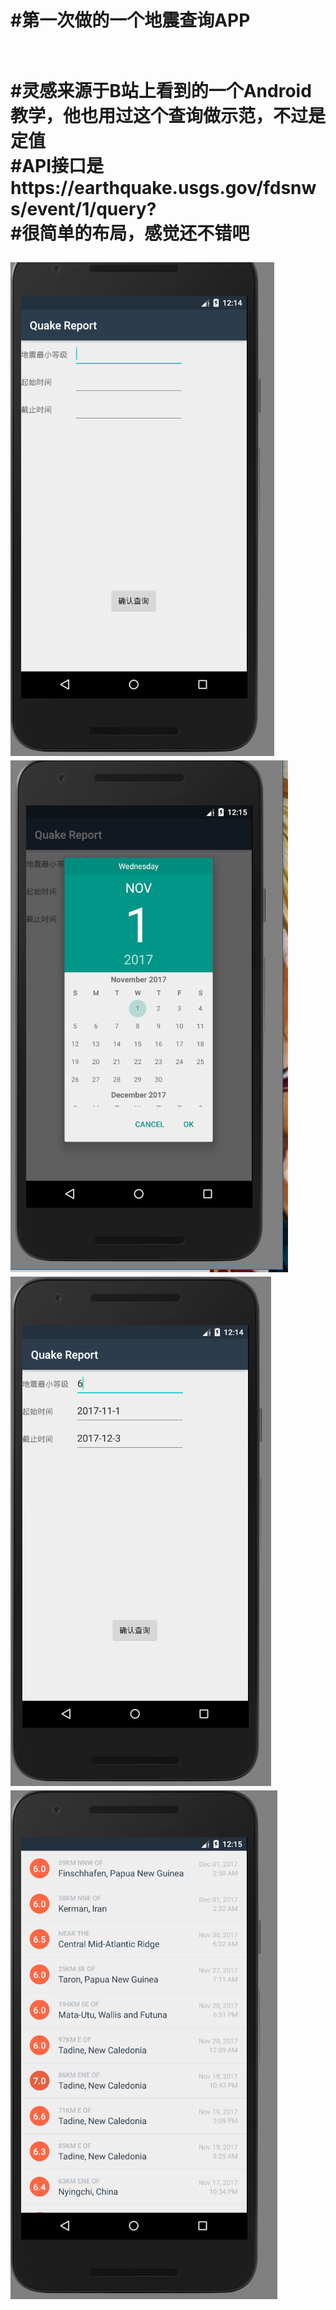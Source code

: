 <h1>#第一次做的一个地震查询APP<h1><br>
#灵感来源于B站上看到的一个Android教学，他也用过这个查询做示范，不过是定值<br>
#API接口是 https://earthquake.usgs.gov/fdsnws/event/1/query?<br>
#很简单的布局，感觉还不错吧<br>


![1](https://github.com/Neocou/QuakeReport/blob/master/pic/1.PNG)
![2](https://github.com/Neocou/QuakeReport/blob/master/pic/2.PNG)
![3](https://github.com/Neocou/QuakeReport/blob/master/pic/3.PNG)
![4](https://github.com/Neocou/QuakeReport/blob/master/pic/4.PNG)



